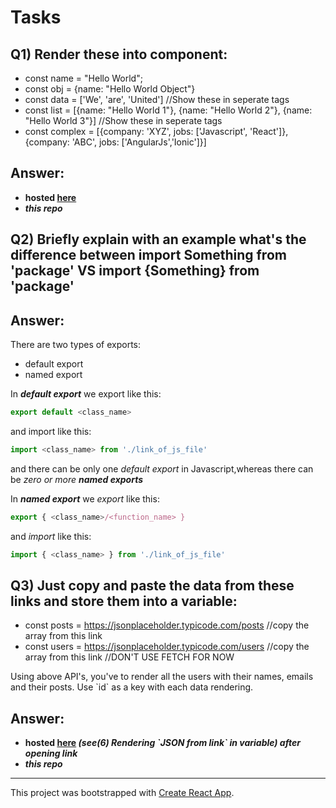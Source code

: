 # Tasks

## Q1) Render these into component:
* const name = "Hello World";
* const obj = {name: "Hello World Object"}
* const data = ['We', 'are', 'United'] //Show these in seperate tags
* const list = [{name: "Hello World 1"}, {name: "Hello World 2"}, {name: "Hello World 3"}] //Show these in seperate tags
* const complex = [{company: 'XYZ', jobs: ['Javascript', 'React']}, {company: 'ABC', jobs: ['AngularJs','Ionic']}]

## Answer: 

 * **hosted [here](https://gmt95.github.io/react_assignment_2/)**
 * ***this repo***

## Q2) Briefly explain with an example what's the difference between import Something from 'package' VS import {Something} from 'package'

## Answer:

There are two types of exports:
 * default export
 * named export

In ***default export*** we export like this:
```javascript
export default <class_name>
``` 
and import like this:
```javascript
import <class_name> from './link_of_js_file'
```
and there can be only one *default export* in Javascript,whereas there can be *zero or more* ***named exports*** 

In ***named export*** we *export* like this:
```javascript
export { <class_name>/<function_name> }
``` 
and *import* like this:
```javascript
import { <class_name> } from './link_of_js_file'
```

## Q3) Just copy and paste the data from these links and store them into a variable:
 * const posts = https://jsonplaceholder.typicode.com/posts //copy the array from this link
* const users = https://jsonplaceholder.typicode.com/users //copy the array from this link
//DON'T USE FETCH FOR NOW

Using above API's, you've to render all the users with their names, emails and their posts.
Use \`id` as a key with each data rendering.

## Answer:

 * **hosted [here](https://gmt95.github.io/react_assignment_2/) *(see(6) Rendering \`JSON from link` in variable) after opening link*** 
 * ***this repo***

- - - 

This project was bootstrapped with [Create React App](https://github.com/facebookincubator/create-react-app).




